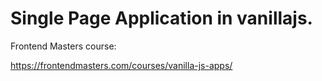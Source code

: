 # Single Page Application in vanillajs.

Frontend Masters course:

https://frontendmasters.com/courses/vanilla-js-apps/
